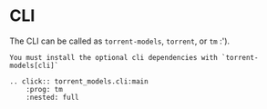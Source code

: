 # CLI

The CLI can be called as `torrent-models`, `torrent`, or `tm` :').

```{note}
You must install the optional cli dependencies with `torrent-models[cli]`
```


```{eval-rst}
.. click:: torrent_models.cli:main
    :prog: tm
    :nested: full
```


